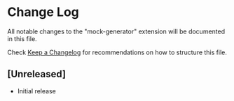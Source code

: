 # Change Log

All notable changes to the "mock-generator" extension will be documented in this file.

Check [Keep a Changelog](http://keepachangelog.com/) for recommendations on how to structure this file.

## [Unreleased]

- Initial release